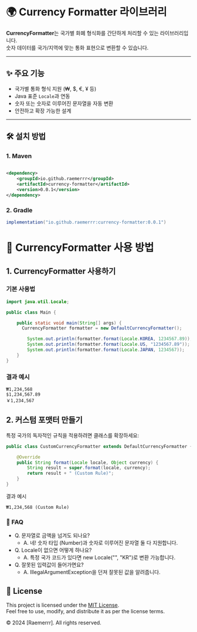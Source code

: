 # 🌍 Currency Formatter 라이브러리

**CurrencyFormatter**는 국가별 화폐 형식화를 간단하게 처리할 수 있는 라이브러리입니다.  
숫자 데이터를 국가/지역에 맞는 통화 표현으로 변환할 수 있습니다.

---

## ✨ 주요 기능

- 국가별 통화 형식 지원 (₩, $, €, ¥ 등)
- Java 표준 `Locale`과 연동
- 숫자 또는 숫자로 이루어진 문자열을 자동 변환
- 안전하고 확장 가능한 설계

---

## 🛠️ 설치 방법

### 1. Maven

```xml

<dependency>
	<groupId>io.github.raemerrr</groupId>
	<artifactId>currency-formatter</artifactId>
	<version>0.0.1</version>
</dependency>
```

### 2. Gradle

```gradle
implementation("io.github.raemerrr:currency-formatter:0.0.1")
```

# 🚀 CurrencyFormatter 사용 방법

## 1. **CurrencyFormatter 사용하기**

### 기본 사용법

```java
import java.util.Locale;

public class Main {

	public static void main(String[] args) {
      CurrencyFormatter formatter = new DefaultCurrencyFormatter();

		System.out.println(formatter.format(Locale.KOREA, 1234567.89)); // ₩1,234,568
		System.out.println(formatter.format(Locale.US, "1234567.89")); // $1,234,567.89
		System.out.println(formatter.format(Locale.JAPAN, 1234567));   // ￥1,234,567
	}
}
```

### 결과 예시

```text
₩1,234,568
$1,234,567.89
￥1,234,567
```

## 2. 커스텀 포맷터 만들기

특정 국가의 독자적인 규칙을 적용하려면 클래스를 확장하세요:

```java
public class CustomCurrencyFormatter extends DefaultCurrencyFormatter {

	@Override
	public String format(Locale locale, Object currency) {
		String result = super.format(locale, currency);
		return result + " (Custom Rule)";
	}
}
```

결과 예시

```text
₩1,234,568 (Custom Rule)
```

### 🖤 FAQ

* Q. 문자열로 금액을 넘겨도 되나요?
    * A. 네! 숫자 타입 (Number)과 숫자로 이루어진 문자열 둘 다 지원합니다.
* Q. Locale이 없으면 어떻게 하나요?
    * A. 특정 국가 코드가 있다면 new Locale("", "KR")로 변환 가능합니다.
* Q. 잘못된 입력값이 들어가면요?
    * A. IllegalArgumentException을 던져 잘못된 값을 알려줍니다.

## 📜 License

This project is licensed under the [MIT License](LICENSE).  
Feel free to use, modify, and distribute it as per the license terms.

© 2024 [Raemerrr]. All rights reserved.
